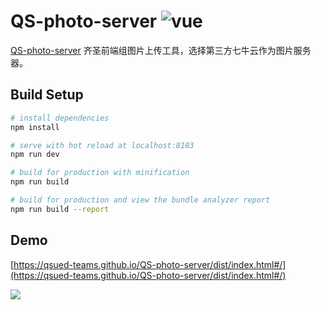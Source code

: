 # QS-photo-server ![vue](https://img.shields.io/badge/vue-%20v2.5%20-green.svg) 

[QS-photo-server](https://github.com/QSUED-Teams/QS-photo-server) 齐圣前端组图片上传工具，选择第三方七牛云作为图片服务器。

## Build Setup

``` bash
# install dependencies
npm install

# serve with hot reload at localhost:8183
npm run dev

# build for production with minification
npm run build

# build for production and view the bundle analyzer report
npm run build --report
```

## Demo

[https://qsued-teams.github.io/QS-photo-server/dist/index.html#/](https://qsued-teams.github.io/QS-photo-server/dist/index.html#/)


![](http://public.hzqisheng.cn/Fu76iS1tMfNP-zt1SLxBJ0HWp2he)





